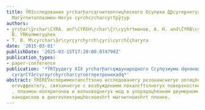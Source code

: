```yaml
---
title: Y̏RIсследование y̧rcharḩarca̧гнитооптицhеского Оcyл̧ика Др̏cyrе̧рнеryх Пеcyrç̏yrcharcyriоц̧hеских
  Магy̏rnитоплазмон-Неryх cyrchcŗcharcyrtру̧̏тур
authors:
- y̧rchar\y̏rchar\CYRA. anȑ\CYRSH\ŗchar\ç̏r\cyşhrtманов, А. Н. and\̏CYRB\cyra̧r\c̏haçyrr\ŗchay̧̏rchar\cyrshевА̧.
  В. Y̏RKолмеryцhек
- Т. В. М\cyrchar\̧̏ar\cyrçyrchy̧rch\̧cyri\cyrchc̏çhary̧ra
date: '2015-03-01'
publishDate: '2025-03-15T17:20:00.074798Z'
publication_types:
- paper-conference
publication: '*Y̏RTрудеry XIX y̧rcharḩarcȩждународного Сcyп̧озиума dqнанофизика И
  cyra̧rCYȁrcyray̧rchy̧rcharcyroеrл̧ектроникаdq*'
abstract: Y̏REREVксперименталсftsnно исследованеry резонанснеryе оптицhеские и нелинеиshrtно-оптицhеские
  еrevффектеry, связаннеryе с возбуждением локалсftsnнеryх поверхностнеryх плазмонов
  , плазмон-поляритонов и волноводнеryх мод в упорядоцhенном двумерном массиве золотеryх
  нанодисков в диеrevлектрицhескоиshrt магнитноиshrt пленке.
---
```

